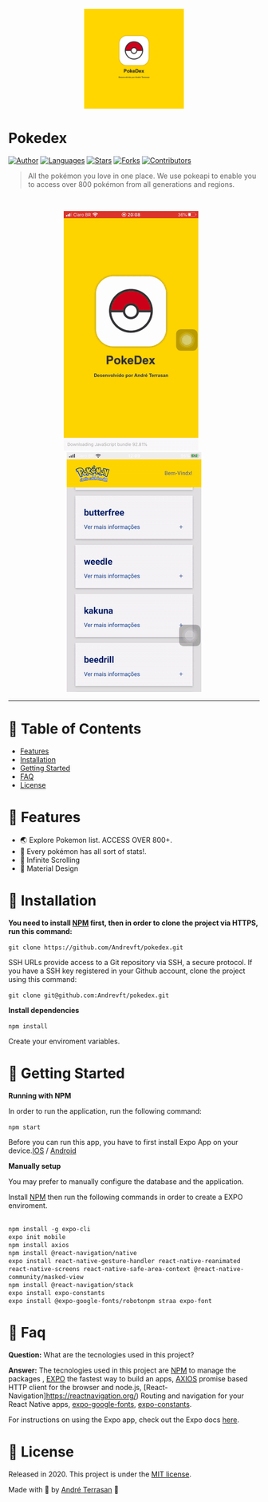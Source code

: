 

<p align="center">
   <img src=".github/splash.png" width="200"/>
</p>

# Pokedex



[![Author](https://img.shields.io/badge/author-Andrevft-D54F44?style=flat-square)](https://github.com/Andrevft)
[![Languages](https://img.shields.io/github/languages/count/Andrevft/pokedex?color=%23D54F44&style=flat-square)](#)
[![Stars](https://img.shields.io/github/stars/Andrevft/pokedex?color=D54F44&style=flat-square)](https://github.com/Andrevft/pokedex/stargazers)
[![Forks](https://img.shields.io/github/forks/Andrevft/pokedex?color=%23D54F44&style=flat-square)](https://github.com/Andrevft/pokedex/network/members)
[![Contributors](https://img.shields.io/github/contributors/Andrevft/pokedex?color=D54F44&style=flat-square)](https://github.com/Andrevft/pokedex/graphs/contributors)


> All the pokémon you love in one place. We use pokeapi to enable you to access over 800 pokémon from all generations and regions. 

<br />
<p align="center"><img src=".github/start.gif?raw=true"/>&nbsp;&nbsp;&nbsp; <img src=".github/details2.gif?raw=true"/></p>


---

# :pushpin: Table of Contents

* [Features](#rocket-features)
* [Installation](#construction_worker-installation)
* [Getting Started](#runner-getting-started)
* [FAQ](#postbox-faq)
* [License](#closed_book-license)


# :rocket: Features

* 🌏 Explore Pokemon list. ACCESS OVER 800+.
* 📨 Every pokémon has all sort of stats!.
* 📄 Infinite Scrolling
* 🔲 Material Design


# :construction_worker: Installation

**You need to install [NPM](https://www.npmjs.com/) first, then in order to clone the project via HTTPS, run this command:**

```git clone https://github.com/Andrevft/pokedex.git```

SSH URLs provide access to a Git repository via SSH, a secure protocol. If you have a SSH key registered in your Github account, clone the project using this command:

```git clone git@github.com:Andrevft/pokedex.git```

**Install dependencies**



```npm install```

Create your enviroment variables.


# :runner: Getting Started

**Running with NPM**

In order to run the application, run the following command:

```npm start```

Before you can run this app, you have to first install Expo App on your device.[IOS](https://itunes.com/apps/exponent.) / [Android](https://play.google.com/store/apps/details?id=host.exp.exponent)

**Manually setup**

You may prefer to manually configure the database and the application.

Install [NPM](https://www.npmjs.com/) then run the following commands in order to create a EXPO enviroment.

```

npm install -g expo-cli
expo init mobile
npm install axios
npm install @react-navigation/native
expo install react-native-gesture-handler react-native-reanimated react-native-screens react-native-safe-area-context @react-native-community/masked-view
npm install @react-navigation/stack
expo install expo-constants
expo install @expo-google-fonts/robotonpm straa expo-font

```


# :postbox: Faq

**Question:** What are the tecnologies used in this project?

**Answer:** The tecnologies used in this project are [NPM](https://www.npmjs.com/) to manage the packages , [EXPO](https://expo.io/) the fastest way to build an apps, [AXIOS](https://github.com/axios/axios) promise based HTTP client for the browser and node.js, [React-Navigation]https://reactnavigation.org/) Routing and navigation for your React Native apps, [expo-google-fonts](https://docs.expo.io/guides/using-custom-fonts/), [expo-constants](https://docs.expo.io/versions/latest/sdk/constants/).

For instructions on using the Expo app, check out the Expo docs [here](https://docs.expo.io/versions/latest/).

##


# :closed_book: License

Released in 2020.
This project is under the [MIT license](https://github.com/Andrevft/pokedex/blob/master/LICENSE).

Made with 💛 by [André Terrasan](https://github.com/Andrevft) 🚀



